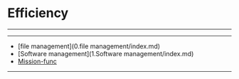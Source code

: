 # Efficiency
****
****
  - [file management](0.file management/index.md)
  - [Software management](1.Software management/index.md)
  - [Mission-func](2.Mission-func/index.md)
****

